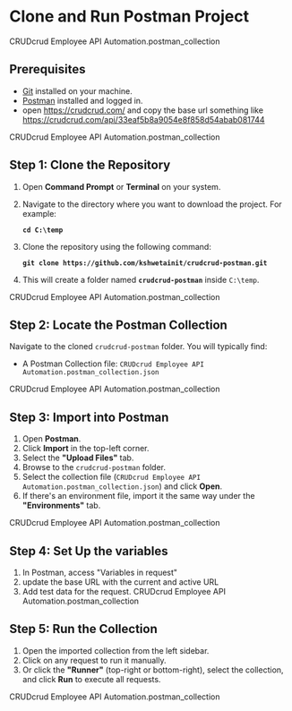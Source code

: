 # Clone and Run Postman Project



CRUDcrud Employee API Automation.postman_collection

## Prerequisites

- [Git](https://git-scm.com/downloads) installed on your machine.
- [Postman](https://www.postman.com/downloads/) installed and logged in.
- open https://crudcrud.com/ and copy the base url something like https://crudcrud.com/api/33eaf5b8a9054e8f858d54abab081744

CRUDcrud Employee API Automation.postman_collection

## Step 1: Clone the Repository

1. Open **Command Prompt** or **Terminal** on your system.
2. Navigate to the directory where you want to download the project. For example:

   **`cd C:\temp`**

3. Clone the repository using the following command:

   **`git clone https://github.com/kshwetainit/crudcrud-postman.git`**

4. This will create a folder named **`crudcrud-postman`** inside `C:\temp`.

CRUDcrud Employee API Automation.postman_collection 

## Step 2: Locate the Postman Collection

Navigate to the cloned `crudcrud-postman` folder. You will typically find:

- A Postman Collection file: `CRUDcrud Employee API Automation.postman_collection.json`

CRUDcrud Employee API Automation.postman_collection

## Step 3: Import into Postman

1. Open **Postman**.
2. Click **Import** in the top-left corner.
3. Select the **"Upload Files"** tab.
4. Browse to the `crudcrud-postman` folder.
5. Select the collection file (`CRUDcrud Employee API Automation.postman_collection.json`) and click **Open**.
6. If there's an environment file, import it the same way under the **"Environments"** tab.

CRUDcrud Employee API Automation.postman_collection

## Step 4: Set Up the variables

1. In Postman, access "Variables in request"
2. update the base URL with the current and active URL
3. Add test data for the request.
CRUDcrud Employee API Automation.postman_collection

## Step 5: Run the Collection

1. Open the imported collection from the left sidebar.
2. Click on any request to run it manually.
3. Or click the **"Runner"** (top-right or bottom-right), select the collection, and click **Run** to execute all requests.

CRUDcrud Employee API Automation.postman_collection
